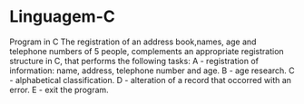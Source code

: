 # Linguagem-C
Program in C 
 The registration of an address book,names, age and telephone numbers of 5 people, complements an appropriate registration structure in C, that performs the following tasks: A - registration of information: name, address, telephone number and age. B - age research. C - alphabetical classification. D  - alteration of a record that occorred with an error. E - exit the program. 
  
